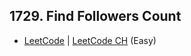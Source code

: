 ## 1729. Find Followers Count

-  [LeetCode](https://leetcode.com/problems/find-followers-count/) | [LeetCode CH](https://leetcode.cn/problems/find-followers-count/) (Easy)
